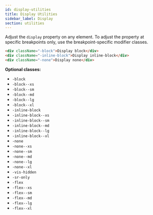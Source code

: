 ```yaml
---
id: display-utilities
title: Display Utilities
sidebar_label: Display
section: utilities
---
```


Adjust the `display` property on any element. To adjust the property at specific breakpoints only, use the breakpoint-specific modifier classes.

```html
<div className="-block">Display block</div>
<div className="-inline-block">Display inline-block</div>
<div className="-none">Display none</div>
```

**Optional classes:**

- `-block`
- `-block--xs`
- `-block--sm`
- `-block--md`
- `-block--lg`
- `-block--xl`
- `-inline-block`
- `-inline-block--xs`
- `-inline-block--sm`
- `-inline-block--md`
- `-inline-block--lg`
- `-inline-block--xl`
- `-none`
- `-none--xs`
- `-none--sm`
- `-none--md`
- `-none--lg`
- `-none--xl`
- `-vis-hidden`
- `-sr-only`
- `-flex`
- `-flex--xs`
- `-flex--sm`
- `-flex--md`
- `-flex--lg`
- `-flex--xl`
